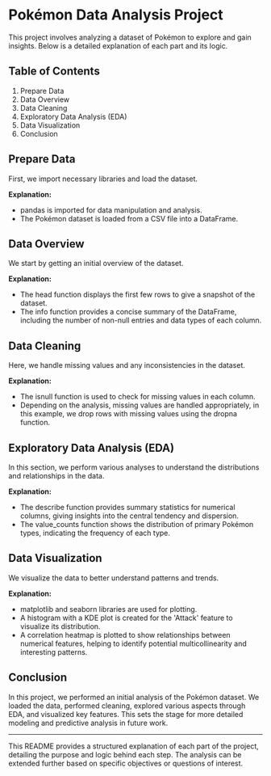 # Pokémon Data Analysis Project

This project involves analyzing a dataset of Pokémon to explore and gain insights. Below is a detailed explanation of each part and its logic.

## Table of Contents

1. Prepare Data
2. Data Overview
3. Data Cleaning
4. Exploratory Data Analysis (EDA)
5. Data Visualization
6. Conclusion

## Prepare Data

First, we import necessary libraries and load the dataset.

**Explanation:**
- pandas is imported for data manipulation and analysis.
- The Pokémon dataset is loaded from a CSV file into a DataFrame.

## Data Overview

We start by getting an initial overview of the dataset.

**Explanation:**
- The head function displays the first few rows to give a snapshot of the dataset.
- The info function provides a concise summary of the DataFrame, including the number of non-null entries and data types of each column.

## Data Cleaning

Here, we handle missing values and any inconsistencies in the dataset.

**Explanation:**
- The isnull function is used to check for missing values in each column.
- Depending on the analysis, missing values are handled appropriately, in this example, we drop rows with missing values using the dropna function.

## Exploratory Data Analysis (EDA)

In this section, we perform various analyses to understand the distributions and relationships in the data.

**Explanation:**
- The describe function provides summary statistics for numerical columns, giving insights into the central tendency and dispersion.
- The value_counts function shows the distribution of primary Pokémon types, indicating the frequency of each type.

## Data Visualization

We visualize the data to better understand patterns and trends.

**Explanation:**
- matplotlib and seaborn libraries are used for plotting.
- A histogram with a KDE plot is created for the 'Attack' feature to visualize its distribution.
- A correlation heatmap is plotted to show relationships between numerical features, helping to identify potential multicollinearity and interesting patterns.

## Conclusion

In this project, we performed an initial analysis of the Pokémon dataset. We loaded the data, performed cleaning, explored various aspects through EDA, and visualized key features. This sets the stage for more detailed modeling and predictive analysis in future work.

---

This README provides a structured explanation of each part of the project, detailing the purpose and logic behind each step. The analysis can be extended further based on specific objectives or questions of interest.
